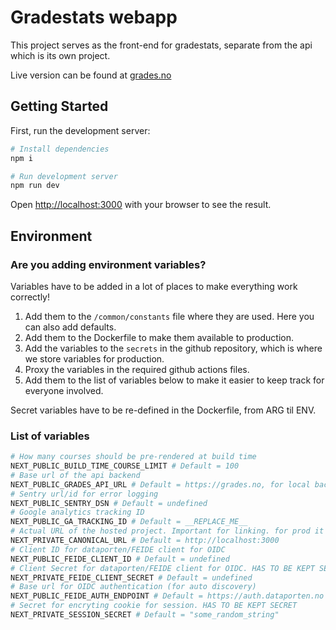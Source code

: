 # Gradestats webapp

This project serves as the front-end for gradestats, separate from the api which is its own project.

Live version can be found at [grades.no](https://grades.no)

## Getting Started

First, run the development server:

```bash
# Install dependencies
npm i

# Run development server
npm run dev
```

Open [http://localhost:3000](http://localhost:3000) with your browser to see the result.

## Environment

### Are you adding environment variables?

Variables have to be added in a lot of places to make everything work correctly!

1. Add them to the `/common/constants` file where they are used. Here you can also add defaults.
2. Add them to the Dockerfile to make them available to production.
3. Add the variables to the `secrets` in the github repository, which is where we store variables for production.
4. Proxy the variables in the required github actions files.
5. Add them to the list of variables below to make it easier to keep track for everyone involved.

Secret variables have to be re-defined in the Dockerfile, from ARG til ENV.

### List of variables

```bash
# How many courses should be pre-rendered at build time
NEXT_PUBLIC_BUILD_TIME_COURSE_LIMIT # Default = 100
# Base url of the api backend
NEXT_PUBLIC_GRADES_API_URL # Default = https://grades.no, for local backend it should be 'http://localhost:8000'
# Sentry url/id for error logging
NEXT_PUBLIC_SENTRY_DSN # Default = undefined
# Google analytics tracking ID
NEXT_PUBLIC_GA_TRACKING_ID # Default = __REPLACE_ME__
# Actual URL of the hosted project. Important for linking. for prod it should be https://grades.no
NEXT_PRIVATE_CANONICAL_URL # Default = http://localhost:3000
# Client ID for dataporten/FEIDE client for OIDC
NEXT_PUBLIC_FEIDE_CLIENT_ID # Default = undefined
# Client Secret for dataporten/FEIDE client for OIDC. HAS TO BE KEPT SECRET
NEXT_PRIVATE_FEIDE_CLIENT_SECRET # Default = undefined
# Base url for OIDC authentication (for auto discovery)
NEXT_PUBLIC_FEIDE_AUTH_ENDPOINT # Default = https://auth.dataporten.no
# Secret for encryting cookie for session. HAS TO BE KEPT SECRET
NEXT_PRIVATE_SESSION_SECRET # Default = "some_random_string"
```
